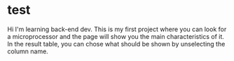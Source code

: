 # test
Hi I'm learning back-end dev.
This is my first project where you can look for a microprocessor and the page will show you the main characteristics of it.
In the result table, you can chose what should be shown by unselecting the column name.
